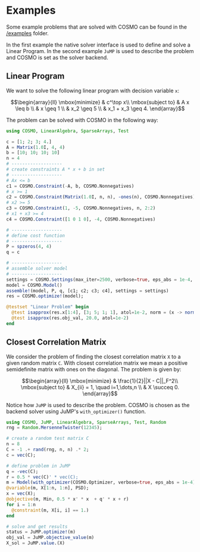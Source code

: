 # Examples
Some example problems that are solved with COSMO can be found in the [/examples](https://github.com/oxfordcontrol/COSMO.jl/tree/master/examples) folder.

In the first example the native solver interface is used to define and solve a Linear Program. In the second example `JuMP` is used to describe the problem and COSMO is set as the solver backend.

## Linear Program
We want to solve the following linear program with decision variable `x`:
```math
\begin{array}{ll} \mbox{minimize} &  c^\top x\\
\mbox{subject to} &  A x \leq b \\
                  &  x \geq 1 \\
                  &  x_2 \geq 5 \\
                  &  x_1 + x_3 \geq 4.
\end{array}
```
The problem can be solved with COSMO in the following way:

```julia
using COSMO, LinearAlgebra, SparseArrays, Test

c = [1; 2; 3; 4.]
A = Matrix(1.0I, 4, 4)
b = [10; 10; 10; 10]
n = 4
# -------------------
# create constraints A * x + b in set
# -------------------
# Ax <= b
c1 = COSMO.Constraint(-A, b, COSMO.Nonnegatives)
# x >= 1
c2 = COSMO.Constraint(Matrix(1.0I, n, n), -ones(n), COSMO.Nonnegatives)
# x2 >= 5
c3 = COSMO.Constraint(1, -5, COSMO.Nonnegatives, n, 2:2)
# x1 + x3 >= 4
c4 = COSMO.Constraint([1 0 1 0], -4, COSMO.Nonnegatives)

# -------------------
# define cost function
# -------------------
P = spzeros(4, 4)
q = c

# -------------------
# assemble solver model
# -------------------
settings = COSMO.Settings(max_iter=2500, verbose=true, eps_abs = 1e-4, eps_rel = 1e-5)
model = COSMO.Model()
assemble!(model, P, q, [c1; c2; c3; c4], settings = settings)
res = COSMO.optimize!(model);

@testset "Linear Problem" begin
  @test isapprox(res.x[1:4], [3; 5; 1; 1], atol=1e-2, norm = (x -> norm(x, Inf)))
  @test isapprox(res.obj_val, 20.0, atol=1e-2)
end
```

## Closest Correlation Matrix
We consider the problem of finding the closest correlation matrix `X` to a given random matrix `C`. With closest correlation matrix we mean a positive semidefinite matrix with ones on the diagonal. The problem is given by:
```math
\begin{array}{ll} \mbox{minimize} &  \frac{1}{2}||X - C||_F^2\\
\mbox{subject to} &  X_{ii} = 1, \quad i=1,\dots,n \\
                  &  X \succeq 0.
\end{array}
```
Notice how `JuMP` is used to describe the problem. COSMO is chosen as the backend solver using JuMP's `with_optimizer()` function.
```julia
using COSMO, JuMP, LinearAlgebra, SparseArrays, Test, Random
rng = Random.MersenneTwister(12345);

# create a random test matrix C
n = 8
C = -1 .+ rand(rng, n, n) .* 2;
c = vec(C);

# define problem in JuMP
q = -vec(C);
r = 0.5 * vec(C)' * vec(C);
m = Model(with_optimizer(COSMO.Optimizer, verbose=true, eps_abs = 1e-4));
@variable(m, X[1:n, 1:n], PSD);
x = vec(X);
@objective(m, Min, 0.5 * x' * x  + q' * x + r)
for i = 1:n
  @constraint(m, X[i, i] == 1.)
end

# solve and get results
status = JuMP.optimize!(m)
obj_val = JuMP.objective_value(m)
X_sol = JuMP.value.(X)
```